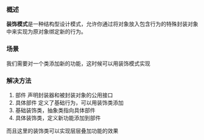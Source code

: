 ### 概述
**装饰模式**是一种结构型设计模式，允许你通过将对象放入包含行为的特殊封装对象中来实现为原对象绑定新的行为。

### 场景
我们需要对一个类添加新的功能，这时候可以用装饰模式实现

### 解决方法

1. 部件 声明封装器和被封装对象的公用接口
2. 具体部件 定义了基础行为，可以用装饰类添加
3. 基础装饰类，抽象类指向具体部件
4. 具体装饰类，定义新功能添加到部件

而且这里的装饰类可以实现层层叠加功能的效果
